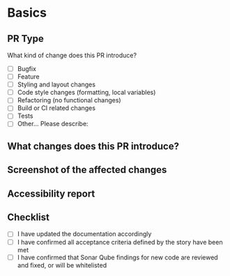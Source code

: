 # Basics

## PR Type

What kind of change does this PR introduce?

- [ ] Bugfix
- [ ] Feature
- [ ] Styling and layout changes
- [ ] Code style changes (formatting, local variables)
- [ ] Refactoring (no functional changes)
- [ ] Build or CI related changes
- [ ] Tests
- [ ] Other... Please describe:

## What changes does this PR introduce?

<!-- Please describe the current behavior and expected new behavior, or link to the relevant issue # -->

## Screenshot of the affected changes

<!-- Please include both a before and after screenshot if applicable -->

## Accessibility report

<!-- Accessibility is a high priority for this project, please include a screenshot of the accessibility report if applicable -->

## Checklist

- [ ] I have updated the documentation accordingly
- [ ] I have confirmed all acceptance criteria defined by the story have been met
- [ ] I have confirmed that Sonar Qube findings for new code are reviewed and fixed, or will be whitelisted
